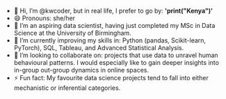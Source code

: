 - 👋 Hi, I’m @kwcoder, but in real life, I prefer to go by: **'print("Kenya")'**
-  😄 Pronouns: she/her 
- 👀 I’m an aspiring data scientist, having just completed my MSc in Data Science at the University of Birmingham.
- 🌱 I’m currently improving my skills in: Python (pandas, Scikit-learn, PyTorch), SQL, Tableau, and Advanced Statistical Analysis.
- 💞️ I’m looking to collaborate on: projects that use data to unravel human behavioural patterns. I would especially like to gain deeper insights into in-group out-group dynamics in online spaces.
- ⚡ Fun fact: My favourite data science projects tend to fall into either mechanistic or inferential categories.

<!---
kwcoder/kwcoder is a ✨ special ✨ repository because its `README.md` (this file) appears on your GitHub profile.
You can click the Preview link to take a look at your changes.
--->

